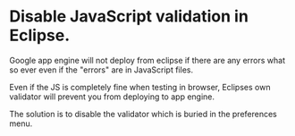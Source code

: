 # Disable JavaScript validation in Eclipse.

Google app engine will not deploy from eclipse if there are any errors
what so ever even if the "errors" are in JavaScript files.

Even if the JS is completely fine when testing in browser, Eclipses own
validator will prevent you from deploying to app engine.

The solution is to disable the validator which is buried in the
preferences menu.


